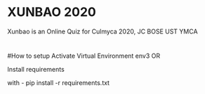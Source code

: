 # XUNBAO 2020

Xunbao is an Online Quiz for Culmyca 2020, JC BOSE UST YMCA
#
#How to setup
Activate Virtual Environment env3
OR

Install requirements

with  - pip install -r requirements.txt

